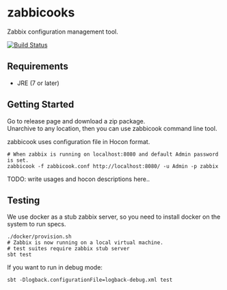 # zabbicooks
Zabbix configuration management tool.

[![Build Status](https://travis-ci.org/rerorero/zabbicook.svg?branch=master)](https://travis-ci.org/rerorero/zabbicook)

## Requirements
- JRE (7 or later)

## Getting Started
Go to release page and download a zip package.   
Unarchive to any location, then you can use zabbicook command line tool.  

zabbicook uses configuration file in Hocon format.   
```
# When zabbix is running on localhost:8080 and default Admin password is set.
zabbicook -f zabbicook.conf http://localhost:8080/ -u Admin -p zabbix
```

TODO: write usages and hocon descriptions here..

## Testing
We use docker as a stub zabbix server, so you need to install docker on the system to run specs.
```
./docker/provision.sh
# Zabbix is now running on a local virtual machine.
# test suites require zabbix stub server
sbt test
```
If you want to run in debug mode:
```
sbt -Dlogback.configurationFile=logback-debug.xml test
```
